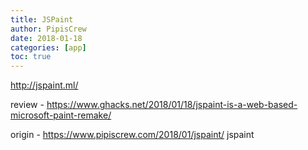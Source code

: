 ```yaml
---
title: JSPaint
author: PipisCrew
date: 2018-01-18
categories: [app]
toc: true
---
```


http://jspaint.ml/

review - https://www.ghacks.net/2018/01/18/jspaint-is-a-web-based-microsoft-paint-remake/

origin - https://www.pipiscrew.com/2018/01/jspaint/ jspaint